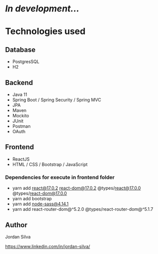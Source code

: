 <h1>
    <b><i>In development...</i></b>
</h1>

# Technologies used
## Database
- PostgresSQL
- H2

## Backend
- Java 11
- Spring Boot / Spring Security / Spring MVC
- JPA
- Maven
- Mockito
- JUnit
- Postman
- OAuth

## Frontend
- ReactJS
- HTML / CSS / Bootstrap / JavaScript 

### Dependencies for execute in frontend folder
- yarn add react@17.0.2 react-dom@17.0.2 @types/react@17.0.0 @types/react-dom@17.0.0
- yarn add bootstrap
- yarn add node-sass@4.14.1
- yarn add react-router-dom@^5.2.0 @types/react-router-dom@^5.1.7

## Author
Jordan Silva

https://www.linkedin.com/in/jordan-silva/
